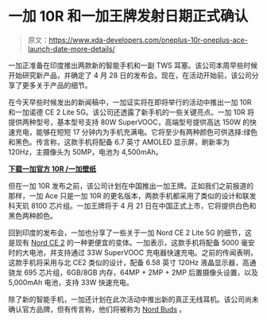 # 一加 10R 和一加王牌发射日期正式确认

> 原文：<https://www.xda-developers.com/oneplus-10r-oneplus-ace-launch-date-more-details/>

一加正准备在印度推出两款新的智能手机和一副 TWS 耳塞。该公司本周早些时候开始研究新产品，并确定了 4 月 28 日的发布会。现在，在活动开始前，该公司分享了更多关于产品的细节。

在今天早些时候发出的新闻稿中，一加证实将在即将举行的活动中推出一加 10R 和一加诺德 CE 2 Lite 5G。该公司还透露了新手机的一些关键亮点。一加 10R 将提供两种型号，基本型号支持 80W SuperVOOC，高端型号提供高达 150W 的快速充电，能够在短短 17 分钟内为手机充满电。它将至少有两种颜色可供选择:绿色和黑色。传言称，这款手机将配备 6.7 英寸 AMOLED 显示屏，刷新率为 120Hz，主摄像头为 50MP，电池为 4,500mAh。

**[下载一加官方 10R /一加壁纸](https://www.xda-developers.com/download-oneplus-10r-ace-live-wallpapers/)**

但在一加 10R 发布之前，该公司计划在中国推出一加王牌。正如我们之前报道的那样，一加 Ace 只是一加 10R 的更名版本，两款手机都采用了类似的设计和联发科天玑 8100 芯片组。一加王牌将于 4 月 21 日在中国正式上市，它将提供白色和黑色两种颜色。

回到印度的发布会，一加也分享了一些关于一加 Nord CE 2 Lite 5G 的细节，这是现有 [Nord CE 2](https://www.xda-developers.com/oneplus-nord-ce-2-launch/) 的一种更便宜的变体。一加表示，这款手机将配备 5000 毫安时的大电池，并支持通过 33W SuperVOOC 充电器快速充电。之前的传闻表明，这款手机将采用与北 CE2 类似的设计，配备 6.58 英寸 120Hz 液晶显示器，高通骁龙 695 芯片组，6GB/8GB 内存，64MP + 2MP + 2MP 后置摄像头设置，以及 5,000mAh 电池，支持 33W 快速充电。

除了新的智能手机，一加还计划在此次活动中推出新的真正无线耳机。该公司尚未确认官方品牌，但有传言称，他们将被称为 [Nord Buds](https://www.xda-developers.com/oneplus-nord-tws-leaked-renders/) 。